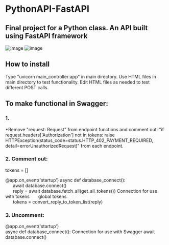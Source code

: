 # PythonAPI-FastAPI
## Final project for a Python class. An API built using FastAPI framework

![image](https://github.com/user-attachments/assets/1200aa98-930f-4c09-bbee-6800e14aedba)
![image](https://github.com/user-attachments/assets/5ccc7eca-cc28-4262-9dcc-0afd73bc6707)

## How to install
Type "uvicorn main_controller:app" in main directory.
Use HTML files in main directory to test functionality. 
Edit HTML files as needed to test different POST calls.

## To make functional in Swagger:
### 1.
*Remove "request: Request" from endpoint functions and comment out:
"if request.headers['Authorization'] not in tokens:
        raise HTTPException(status_code=status.HTTP_402_PAYMENT_REQUIRED, detail=errorUnauthorizedRequest)"
from each endpoint.

### 2. Comment out:
tokens = []

 @app.on_event('startup')
 async def database_connect():                          
&nbsp;&nbsp;&nbsp;&nbsp;&nbsp;&nbsp;await database.connect()                           
&nbsp;&nbsp;&nbsp;&nbsp;&nbsp;&nbsp;reply = await database.fetch_all(get_all_tokens())  Connection for use with tokens
&nbsp;&nbsp;&nbsp;&nbsp;&nbsp;&nbsp;global tokens                                      
&nbsp;&nbsp;&nbsp;&nbsp;&nbsp;&nbsp;tokens = convert_reply_to_token_list(reply)        

### 3. Uncomment: 
@app.on_event('startup')      
async def database_connect():  Connection for use with Swagger
      await database.connect()  

